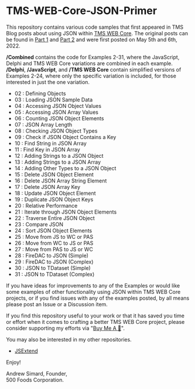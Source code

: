 # TMS-WEB-Core-JSON-Primer

This repository contains various code samples that first appeared in TMS Blog posts about using JSON within
[TMS WEB Core](https://www.tmssoftware.com/site/tmswebcore.asp). The original posts can be found in [Part 1](https://www.tmssoftware.com/site/blog.asp?post=928) and [Part 2](https://www.tmssoftware.com/site/blog.asp?post=932) and were first posted on May 5th and 6th, 2022.

**/Combined** contains the code for Examples 2-31, where the JavaScript, Delphi and TMS WEB Core 
variations are combined in each example. **/Delphi**, **/JavaScript**, and **/TMS WEB Core** contain simplified versions of
Examples 2-24, where only the specific variation is included, for those interested in just the one variation.

- 02 : Defining Objects
- 03 : Loading JSON Sample Data
- 04 : Accessing JSON Object Values
- 05 : Accessing JSON Array Values
- 06 : Counting JSON Object Elements
- 07 : JSON Array Length
- 08 : Checking JSON Object Types
- 09 : Check if JSON Object Contains a Key
- 10 : Find String in JSON Array
- 11 : Find Key in JSON Array
- 12 : Adding Strings to a JSON Object
- 13 : Adding Strings to a JSON Array
- 14 : Adding Other Types to a JSON Object
- 15 : Delete JSON Object Element
- 16 : Delete JSON Array String Element
- 17 : Delete JSON Array Key
- 18 : Update JSON Object Element
- 19 : Duplicate JSON Object Keys
- 20 : Relative Performance
- 21 : Iterate through JSON Object Elements
- 22 : Traverse Entire JSON Object
- 23 : Compare JSON
- 24 : Sort JSON Object Elements
- 25 : Move from JS to WC or PAS
- 26 : Move from WC to JS or PAS
- 27 : Move from PAS to JS or WC
- 28 : FireDAC to JSON (Simple)
- 29 : FireDAC to JSON (Complex)
- 30 : JSON to TDataset (Simple)
- 31 : JSON to TDataset (Complex)
 
If you have ideas for improvements to any of the Examples or would like some examples of other functionality
using JSON within TMS WEB Core projects, or if you find issues with any of the examples posted, by all means please
post an Issue or a Discussion item.

If you find this repository useful to your work or that it has saved you time or effort when it comes to crafting
a better TMS WEB Core project, please consider supporting my efforts via "[Buy Me A :pizza:](https://www.buymeacoffee.com/andrewsimard500)".

You may also be interested in my other repositories.
- [JSExtend](https://github.com/500Foods/TMS-WEB-Core-JSExtend)


Enjoy!

Andrew Simard, Founder,   
500 Foods Corporation.
